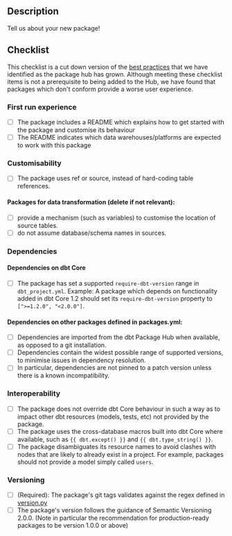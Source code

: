 ## Description 

Tell us about your new package! 

## Checklist
This checklist is a cut down version of the [best practices](package-best-practices.md) that we have identified as the package hub has grown. Although meeting these checklist items is not a prerequisite to being added to the Hub, we have found that packages which don't conform provide a worse user experience. 

### First run experience
- [ ] The package includes a README which explains how to get started with the package and customise its behaviour
- [ ] The README indicates which data warehouses/platforms are expected to work with this package

### Customisability
- [ ] The package uses ref or source, instead of hard-coding table references.
#### Packages for data transformation (delete if not relevant):
- [ ] provide a mechanism (such as variables) to customise the location of source tables.
- [ ] do not assume database/schema names in sources.

### Dependencies
#### Dependencies on dbt Core
- [ ] The package has set a supported `require-dbt-version` range in `dbt_project.yml`. Example: A package which depends on functionality added in dbt Core 1.2 should set its `require-dbt-version` property to `[">=1.2.0", "<2.0.0"]`.
#### Dependencies on other packages defined in packages.yml:
- [ ] Dependencies are imported from the dbt Package Hub when available, as opposed to a git installation.
- [ ] Dependencies contain the widest possible range of supported versions, to minimise issues in dependency resolution.
- [ ] In particular, dependencies are not pinned to a patch version unless there is a known incompatibility.
### Interoperability
- [ ] The package does not override dbt Core behaviour in such a way as to impact other dbt resources (models, tests, etc) not provided by the package.
- [ ] The package uses the cross-database macros built into dbt Core where available, such as `{{ dbt.except() }}` and `{{ dbt.type_string() }}`.
- [ ] The package disambiguates its resource names to avoid clashes with nodes that are likely to already exist in a project. For example, packages should not provide a model simply called `users`.

### Versioning
- [ ] (Required): The package's git tags validates against the regex defined in [version.py](/hubcap/version.py)
- [ ] The package's version follows the guidance of Semantic Versioning 2.0.0. (Note in particular the recommendation for production-ready packages to be version 1.0.0 or above)
